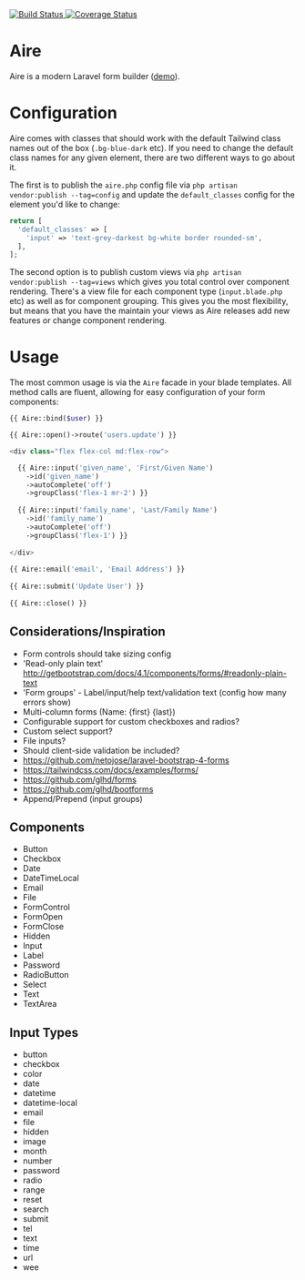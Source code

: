 
<div>
  <a href="https://travis-ci.org/glhd/aire" target="_blank">
    <img 
      src="https://travis-ci.org/glhd/aire.svg?branch=master" 
      alt="Build Status" 
    />
  </a>
  <a href="https://coveralls.io/github/glhd/aire?branch=master" target="_blank">
      <img 
          src="https://coveralls.io/repos/github/glhd/aire/badge.svg?branch=master" 
          alt="Coverage Status" 
      />
    </a>
</div>

# Aire

Aire is a modern Laravel form builder ([demo](https://glhd.github.io/aire/)).

# Configuration

Aire comes with classes that should work with the default Tailwind class names
out of the box (`.bg-blue-dark` etc). If you need to change the default class names
for any given element, there are two different ways to go about it.

The first is to publish the `aire.php` config file via `php artisan vendor:publish --tag=config`
and update the `default_classes` config for the element you'd like to change:

```php
return [
  'default_classes' => [
    'input' => 'text-grey-darkest bg-white border rounded-sm',
  ],
];
```

The second option is to publish custom views via `php artisan vendor:publish --tag=views`
which gives you total control over component rendering. There's a view file for each component
type (`input.blade.php` etc) as well as for component grouping. This gives you the most
flexibility, but means that you have the maintain your views as Aire releases add new
features or change component rendering.

# Usage

The most common usage is via the `Aire` facade in your blade templates. All method calls
are fluent, allowing for easy configuration of your form components:

```php
{{ Aire::bind($user) }}

{{ Aire::open()->route('users.update') }}

<div class="flex flex-col md:flex-row">

  {{ Aire::input('given_name', 'First/Given Name')
    ->id('given_name')
    ->autoComplete('off')
    ->groupClass('flex-1 mr-2') }}
    
  {{ Aire::input('family_name', 'Last/Family Name')
    ->id('family_name')
    ->autoComplete('off')
    ->groupClass('flex-1') }}
  
</div>
  
{{ Aire::email('email', 'Email Address') }}
  
{{ Aire::submit('Update User') }}
  
{{ Aire::close() }}
```

## Considerations/Inspiration

  - Form controls should take sizing config
  - 'Read-only plain text' http://getbootstrap.com/docs/4.1/components/forms/#readonly-plain-text
  - 'Form groups' - Label/input/help text/validation text (config how many errors show)
  - Multi-column forms (Name: {first} {last})
  - Configurable support for custom checkboxes and radios?
  - Custom select support?
  - File inputs?
  - Should client-side validation be included?
  - https://github.com/netojose/laravel-bootstrap-4-forms
  - https://tailwindcss.com/docs/examples/forms/
  - https://github.com/glhd/forms
  - https://github.com/glhd/bootforms
  - Append/Prepend (input groups)

## Components

  - Button
  - Checkbox
  - Date
  - DateTimeLocal
  - Email
  - File
  - FormControl
  - FormOpen
  - FormClose
  - Hidden
  - Input
  - Label
  - Password
  - RadioButton
  - Select
  - Text
  - TextArea
  
## Input Types

  - button
  - checkbox
  - color
  - date
  - datetime
  - datetime-local
  - email
  - file
  - hidden
  - image
  - month
  - number
  - password
  - radio
  - range
  - reset
  - search
  - submit
  - tel
  - text
  - time
  - url
  - wee 



